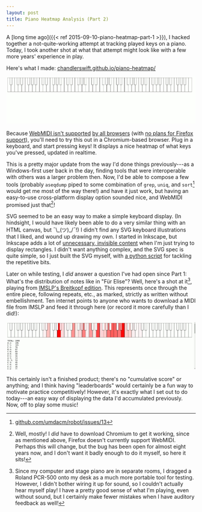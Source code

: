```yaml
---
layout: post
title: Piano Heatmap Analysis (Part 2)
---
```


A [long time ago]({{< ref 2015-09-10-piano-heatmap-part-1 >}}), I hacked
together a not-quite-working attempt at tracking played keys on a piano. Today,
I took another shot at what that attempt might look like with a few more years'
experience in play.

<!--more-->

Here's what I made:
[chandlerswift.github.io/piano-heatmap/](https://chandlerswift.github.io/piano-heatmap/)

![demo of the keyboard playing the licc](/images/piano-heatmap/demo.gif)

Because
[WebMIDI isn't supported](https://developer.mozilla.org/en-US/docs/Web/API/MIDIInput#Browser_compatibility)
[by all browsers](https://caniuse.com/#feat=midi) (with 
[no plans for Firefox support](https://bugzilla.mozilla.org/show_bug.cgi?id=836897)),
you'll need to try this out in a Chromium-based browser. Plug in a keyboard,
and start pressing keys! It displays a nice heatmap of what keys you've pressed,
updated in realtime.

This is a pretty major update from the way I'd done things previously---as a
Windows-first user back in the day, finding tools that were interoperable with
others was a larger problem then. Now, I'd be able to compose a few tools
(probably `aseqdump` piped to some combination of `grep`, `uniq`, and
`sort`[^hacks-who-me-no-id-never] would get me most of the way there!) and have
it just work, but having an easy-to-use cross-platform display option sounded
nice, and WebMIDI promised just that[^no-firefox]!

[^hacks-who-me-no-id-never]: [github.com/umdacm/robot/issues/13](https://github.com/umdacm/robot/issues/13)

[^no-firefox]: Well, mostly! I _did_ have to download Chromium to get it
    working, since as mentioned above, Firefox doesn't currently support
    WebMIDI. Perhaps this will change, but the bug has been open for almost
    eight years now, and I don't want it badly enough to do it myself, so here
    it sits!

SVG seemed to be an easy way to make a simple keyboard display. (In hindsight,
I would have likely been able to do a very similar thing with an HTML canvas,
but &#xAF;\\\_(&#x30C4;)_/&#xAF;!) I didn't find any SVG keyboard illustrations
that I liked, and wound up drawing my own. I started in Inkscape, but Inkscape
adds a lot of [unnecessary, invisible content](https://xkcd.com/2109/) when I'm
just trying to display rectangles. I didn't want anything complex, and the SVG
spec is quite simple, so I just built the SVG myself, with
[a python script](https://github.com/ChandlerSwift/piano-heatmap/blob/master/generate-svg.py)
for tackling the repetitive bits. 

Later on while testing, I _did_ answer a question I've had open since Part 1:
What's the distribution of notes like in "F&uuml;r Elise"? Well, here's a shot
at it[^mistakes-were-made], playing from
[IMSLP's Breitkopf edition](https://imslp.org/wiki/File:PMLP14377-Beethoven_Werke_Breitkopf_Serie_25_No_298_WoO_59_Fuer_Elise.pdf).
This represents once through the entire piece, following repeats, etc., as
marked, strictly as written without embellishment. Ten internet points to anyone
who wants to download a MIDI file from IMSLP and feed it through here (or record
it more carefully than I did!):

[^mistakes-were-made]: Since my computer and stage piano are in separate rooms,
    I dragged a Roland PCR-500 onto my desk as a much more portable tool for
    testing. However, I didn't bother wiring it up for sound, so I couldn't
    actually hear myself play! I have a pretty good sense of what I'm playing,
    even without sound, but I certainly make fewer mistakes when I have auditory
    feedback as well!

![a heatmap of the notes in f&uuml;r elise](/images/piano-heatmap/fur-elise-analyzed.png)

This certainly isn't a finished product; there's no "cumulative score" or
anything; and I think having "leaderboards" would certainly be a fun way to
motivate practice competitively! However, it's exactly what I set out to do
today---an easy way of displaying the data I'd accumulated previously. Now, off
to play some music!
